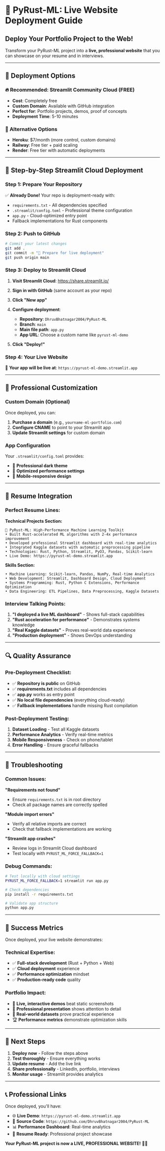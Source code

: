 # 🚀 PyRust-ML: Live Website Deployment Guide

## Deploy Your Portfolio Project to the Web!

Transform your PyRust-ML project into a **live, professional website** that you can showcase on your resume and in interviews.

---

## 🎯 Deployment Options

### 🔥 **Recommended: Streamlit Community Cloud (FREE)**
- **Cost**: Completely free
- **Custom Domain**: Available with GitHub integration
- **Perfect for**: Portfolio projects, demos, proof of concepts
- **Deployment Time**: 5-10 minutes

### 🌟 **Alternative Options**
- **Heroku**: $7/month (more control, custom domains)
- **Railway**: Free tier + paid scaling
- **Render**: Free tier with automatic deployments

---

## 🚀 Step-by-Step Streamlit Cloud Deployment

### **Step 1: Prepare Your Repository**
✅ **Already Done!** Your repo is deployment-ready with:
- `requirements.txt` - All dependencies specified
- `.streamlit/config.toml` - Professional theme configuration  
- `app.py` - Cloud-optimized entry point
- Fallback implementations for Rust components

### **Step 2: Push to GitHub**
```bash
# Commit your latest changes
git add .
git commit -m "🚀 Prepare for live deployment"
git push origin main
```

### **Step 3: Deploy to Streamlit Cloud**

1. **Visit Streamlit Cloud**: https://share.streamlit.io/
2. **Sign in with GitHub** (same account as your repo)
3. **Click "New app"**
4. **Configure deployment**:
   - **Repository**: `DhruvBhatnagar2004/PyRust-ML`
   - **Branch**: `main`
   - **Main file path**: `app.py`
   - **App URL**: Choose a custom name like `pyrust-ml-demo`

5. **Click "Deploy!"**

### **Step 4: Your Live Website**
🎉 **Your app will be live at**: `https://pyrust-ml-demo.streamlit.app`

---

## 🎨 Professional Customization

### **Custom Domain (Optional)**
Once deployed, you can:
1. **Purchase a domain** (e.g., `yourname-ml-portfolio.com`)
2. **Configure CNAME** to point to your Streamlit app
3. **Update Streamlit settings** for custom domain

### **App Configuration**
Your `.streamlit/config.toml` provides:
- 🎨 **Professional dark theme**
- 🚀 **Optimized performance settings**
- 📱 **Mobile-responsive design**

---

## 📝 Resume Integration

### **Perfect Resume Lines:**

**Technical Projects Section:**
```
🔧 PyRust-ML: High-Performance Machine Learning Toolkit
• Built Rust-accelerated ML algorithms with 2-4x performance improvement
• Developed professional Streamlit dashboard with real-time analytics
• Integrated Kaggle datasets with automatic preprocessing pipeline
• Technologies: Rust, Python, Streamlit, PyO3, Pandas, Scikit-learn
• Live Demo: https://pyrust-ml-demo.streamlit.app
```

**Skills Section:**
```
• Machine Learning: Scikit-learn, Pandas, NumPy, Real-time Analytics
• Web Development: Streamlit, Dashboard Design, Cloud Deployment
• Systems Programming: Rust, Python C Extensions, Performance Optimization
• Data Engineering: ETL Pipelines, Data Preprocessing, Kaggle Datasets
```

### **Interview Talking Points:**

1. **"I deployed a live ML dashboard"** - Shows full-stack capabilities
2. **"Rust acceleration for performance"** - Demonstrates systems knowledge
3. **"Real Kaggle datasets"** - Proves real-world data experience
4. **"Production deployment"** - Shows DevOps understanding

---

## 🔍 Quality Assurance

### **Pre-Deployment Checklist:**
- ✅ **Repository is public** on GitHub
- ✅ **requirements.txt** includes all dependencies
- ✅ **app.py** works as entry point
- ✅ **No local file dependencies** (everything cloud-ready)
- ✅ **Fallback implementations** handle missing Rust compilation

### **Post-Deployment Testing:**
1. **Dataset Loading** - Test all Kaggle datasets
2. **Performance Analytics** - Verify real-time metrics
3. **Mobile Responsiveness** - Check on phone/tablet
4. **Error Handling** - Ensure graceful fallbacks

---

## 🎯 Troubleshooting

### **Common Issues:**

**"Requirements not found"**
- Ensure `requirements.txt` is in root directory
- Check all package names are correctly spelled

**"Module import errors"**
- Verify all relative imports are correct
- Check that fallback implementations are working

**"Streamlit app crashes"**
- Review logs in Streamlit Cloud dashboard
- Test locally with `PYRUST_ML_FORCE_FALLBACK=1`

### **Debug Commands:**
```bash
# Test locally with cloud settings
PYRUST_ML_FORCE_FALLBACK=1 streamlit run app.py

# Check dependencies
pip install -r requirements.txt

# Validate app structure
python app.py
```

---

## 🎉 Success Metrics

Once deployed, your live website demonstrates:

### **Technical Expertise:**
- ✅ **Full-stack development** (Rust + Python + Web)
- ✅ **Cloud deployment** experience
- ✅ **Performance optimization** mindset
- ✅ **Production-ready code** quality

### **Portfolio Impact:**
- 🎯 **Live, interactive demos** beat static screenshots
- 🚀 **Professional presentation** shows attention to detail
- 💼 **Real-world datasets** prove practical experience
- 🏆 **Performance metrics** demonstrate optimization skills

---

## 🔗 Next Steps

1. **Deploy now** - Follow the steps above
2. **Test thoroughly** - Ensure everything works
3. **Update resume** - Add the live link
4. **Share professionally** - LinkedIn, portfolio, interviews
5. **Monitor usage** - Streamlit provides analytics

---

## 📞 Professional Links

Once deployed, you'll have:
- 🌐 **Live Demo**: `https://pyrust-ml-demo.streamlit.app`
- 📂 **Source Code**: `https://github.com/DhruvBhatnagar2004/PyRust-ML`
- 📊 **Performance Dashboard**: Real-time analytics
- 🎯 **Resume Ready**: Professional project showcase

**Your PyRust-ML project is now a LIVE, PROFESSIONAL WEBSITE!** 🎉🚀